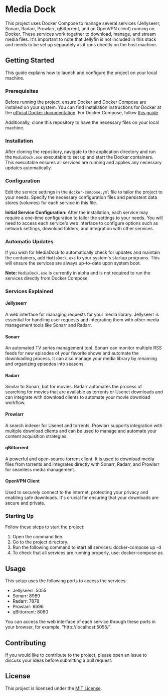 # Media Dock

This project uses Docker Compose to manage several services (Jellyseerr, Sonarr, Radarr, Prowlarr, qBittorrent, and an OpenVPN client) running on Docker. These services work together to download, manage, and stream media files. It's important to note that Jellyfin is not included in this stack and needs to be set up separately as it runs directly on the host machine.

## Getting Started

This guide explains how to launch and configure the project on your local machine.

### Prerequisites

Before running the project, ensure Docker and Docker Compose are installed on your system. You can find installation instructions for Docker at the [official Docker documentation](https://docs.docker.com/get-docker/). For Docker Compose, follow [this guide](https://docs.docker.com/compose/install/).

Additionally, clone this repository to have the necessary files on your local machine.

### Installation

After cloning the repository, navigate to the application directory and run the `MediaDock.exe` executable to set up and start the Docker containers. This executable ensures all services are running and applies any necessary updates automatically.

### Configuration

Edit the service settings in the `docker-compose.yml` file to tailor the project to your needs. Specify the necessary configuration files and persistent data stores (volumes) for each service in this file.

**Initial Service Configuration:**
After the installation, each service may require a one-time configuration to tailor the settings to your needs. You will need to access each service's web interface to configure options such as network settings, download folders, and integration with other services.

### Automatic Updates

If you wish for MediaDock to automatically check for updates and maintain the containers, add `MediaDock.exe` to your system's startup programs. This will ensure the services are always up-to-date upon system boot.

**Note:** `MediaDock.exe` is currently in alpha and is not required to run the services directly from Docker Compose.

### Services Explained

#### Jellyseerr
A web interface for managing requests for your media library. Jellyseerr is essential for handling user requests and integrating them with other media management tools like Sonarr and Radarr.

#### Sonarr
An automated TV series management tool. Sonarr can monitor multiple RSS feeds for new episodes of your favorite shows and automate the downloading process. It can also manage your media library by renaming and organizing episodes into seasons.

#### Radarr
Similar to Sonarr, but for movies. Radarr automates the process of searching for movies that are available as torrents or Usenet downloads and can integrate with download clients to automate your movie download workflow.

#### Prowlarr
A search indexer for Usenet and torrents. Prowlarr supports integration with multiple download clients and can be used to manage and automate your content acquisition strategies.

#### qBittorrent
A powerful and open-source torrent client. It is used to download media files from torrents and integrates directly with Sonarr, Radarr, and Prowlarr for seamless media management.

#### OpenVPN Client
Used to securely connect to the internet, protecting your privacy and enabling safe downloads. It's crucial for ensuring that your downloads are secure and private.

### Starting Up

Follow these steps to start the project:

1. Open the command line.
2. Go to the project directory.
3. Run the following command to start all services:
docker-compose up -d
4. To check that all services are running properly, use:
docker-compose ps

## Usage

This setup uses the following ports to access the services:

- Jellyseerr: 5055
- Sonarr: 8989
- Radarr: 7878
- Prowlarr: 9696
- qBittorrent: 8080

You can access the web interface of each service through these ports in your browser, for example, "http://localhost:5055/".

## Contributing

If you would like to contribute to the project, please open an issue to discuss your ideas before submitting a pull request.

## License

This project is licensed under the [MIT License](LICENSE).
